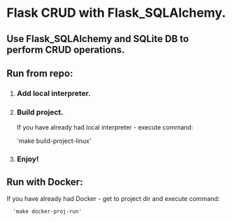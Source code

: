# Flask CRUD with Flask_SQLAlchemy.

## Use Flask_SQLAlchemy and SQLite DB to perform CRUD operations.

## Run from repo:

1. ### Add local interpreter.
2. ### Build project.

    If you have already had local interpreter - execute command:


      'make build-project-linux'

3. ### Enjoy!

## Run with Docker:

   If you have already had Docker - get to project dir and execute command:
   


      'make docker-proj-run'